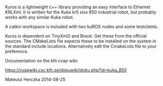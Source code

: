 Kuros is a lightweight c++ library providing an easy interface to Ethernet KRLXml. It is written for the Kuka kr5 sixx 850 industrial robot, but probably works with any similar Kuka robot. 

A catkin workspace is included with two kuROS nodes and some testclients.

Kuros is dependent on TinyXml2 and Boost. Get these from the official sources. The CMakeLists file expects these to be installed on the system in the standard include locations. Alternatively edit the CmakeLists file to your preference.

Documentation on the kth cvap wiki:

https://cvapwiki.csc.kth.se/dokuwiki/doku.php?id=kuka_850

Mateusz Herczka 2014-08-25
